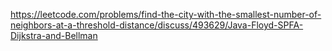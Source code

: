 https://leetcode.com/problems/find-the-city-with-the-smallest-number-of-neighbors-at-a-threshold-distance/discuss/493629/Java-Floyd-SPFA-Dijkstra-and-Bellman
